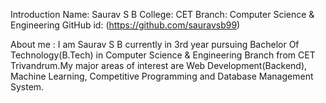 Introduction
Name: Saurav S B
College: CET
Branch: Computer Science & Engineering 
GitHub id: (https://github.com/sauravsb99) 


About me :
I am Saurav S B currently in 3rd year pursuing Bachelor Of Technology(B.Tech) in Computer Science & Engineering Branch from CET Trivandrum.My major areas of interest are Web Development(Backend), Machine Learning, Competitive Programming and Database Management System.
